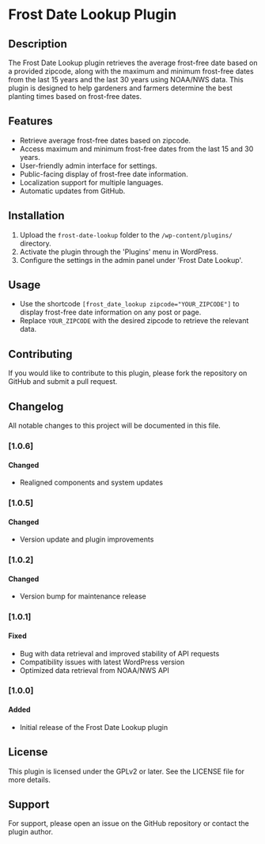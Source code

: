 # Frost Date Lookup Plugin

## Description
The Frost Date Lookup plugin retrieves the average frost-free date based on a provided zipcode, along with the maximum and minimum frost-free dates from the last 15 years and the last 30 years using NOAA/NWS data. This plugin is designed to help gardeners and farmers determine the best planting times based on frost-free dates.

## Features
- Retrieve average frost-free dates based on zipcode.
- Access maximum and minimum frost-free dates from the last 15 and 30 years.
- User-friendly admin interface for settings.
- Public-facing display of frost-free date information.
- Localization support for multiple languages.
- Automatic updates from GitHub.

## Installation
1. Upload the `frost-date-lookup` folder to the `/wp-content/plugins/` directory.
2. Activate the plugin through the 'Plugins' menu in WordPress.
3. Configure the settings in the admin panel under 'Frost Date Lookup'.

## Usage
- Use the shortcode `[frost_date_lookup zipcode="YOUR_ZIPCODE"]` to display frost-free date information on any post or page.
- Replace `YOUR_ZIPCODE` with the desired zipcode to retrieve the relevant data.

## Contributing
If you would like to contribute to this plugin, please fork the repository on GitHub and submit a pull request.

## Changelog

All notable changes to this project will be documented in this file.

### [1.0.6]
#### Changed
- Realigned components and system updates

### [1.0.5]
#### Changed
- Version update and plugin improvements

### [1.0.2]
#### Changed
- Version bump for maintenance release

### [1.0.1]
#### Fixed
- Bug with data retrieval and improved stability of API requests
- Compatibility issues with latest WordPress version
- Optimized data retrieval from NOAA/NWS API

### [1.0.0]
#### Added
- Initial release of the Frost Date Lookup plugin

## License
This plugin is licensed under the GPLv2 or later. See the LICENSE file for more details.

## Support
For support, please open an issue on the GitHub repository or contact the plugin author.